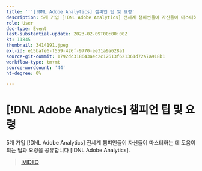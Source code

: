 ```yaml
---
title: '''[!DNL Adobe Analytics] 챔피언 팁 및 요령'
description: 5개 가입 [!DNL Adobe Analytics] 전세계 챔피언들이 자신들이 마스터하는 데 도움이 되는 팁과 요령을 공유합니다 [!DNL Adobe Analytics].
role: User
doc-type: Event
last-substantial-update: 2023-02-09T00:00:00Z
kt: 11845
thumbnail: 3414191.jpeg
exl-id: e15bafe6-f559-426f-9770-ee31a9a628a1
source-git-commit: 1792dc318643aec2c12613f621361d72a7a918b1
workflow-type: tm+mt
source-wordcount: '44'
ht-degree: 0%

---
```


# [!DNL Adobe Analytics] 챔피언 팁 및 요령

5개 가입 [!DNL Adobe Analytics] 전세계 챔피언들이 자신들이 마스터하는 데 도움이 되는 팁과 요령을 공유합니다 [!DNL Adobe Analytics].

>[!VIDEO](https://video.tv.adobe.com/v/3414191/?quality=12&learn=on)
